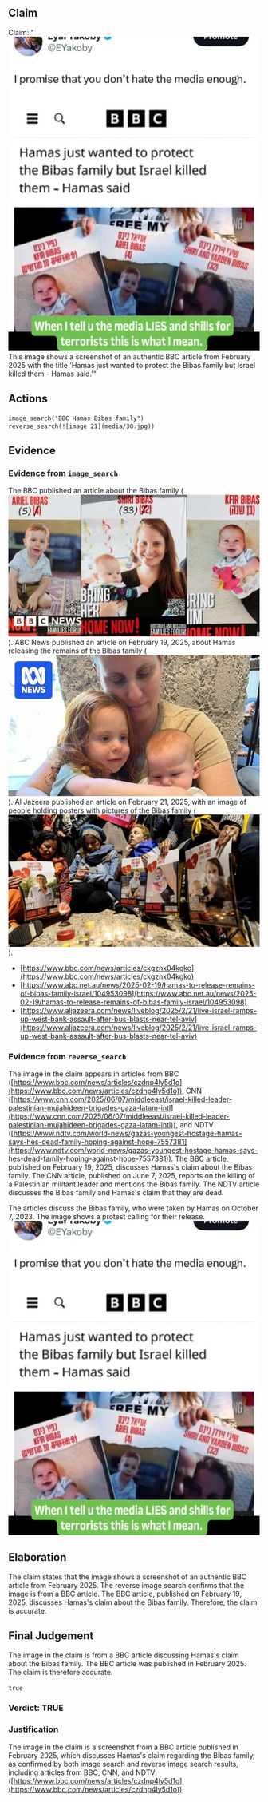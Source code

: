 ## Claim
Claim: "![image 21](media/30.jpg) This image shows a screenshot of an authentic BBC article from February 2025 with the title 'Hamas just wanted to protect the Bibas family but Israel killed them - Hamas said.'"

## Actions
```
image_search("BBC Hamas Bibas family")
reverse_search(![image 21](media/30.jpg))
```

## Evidence
### Evidence from `image_search`
The BBC published an article about the Bibas family (![image 3323](media/2025-08-02_21-33-1754170386-029126.jpg)). ABC News published an article on February 19, 2025, about Hamas releasing the remains of the Bibas family (![image 3324](media/2025-08-02_21-33-1754170389-180844.jpg)). Al Jazeera published an article on February 21, 2025, with an image of people holding posters with pictures of the Bibas family (![image 3325](media/2025-08-02_21-33-1754170389-310765.jpg)).

*   [https://www.bbc.com/news/articles/ckgznx04kgko](https://www.bbc.com/news/articles/ckgznx04kgko)
*   [https://www.abc.net.au/news/2025-02-19/hamas-to-release-remains-of-bibas-family-israel/104953098](https://www.abc.net.au/news/2025-02-19/hamas-to-release-remains-of-bibas-family-israel/104953098)
*   [https://www.aljazeera.com/news/liveblog/2025/2/21/live-israel-ramps-up-west-bank-assault-after-bus-blasts-near-tel-aviv](https://www.aljazeera.com/news/liveblog/2025/2/21/live-israel-ramps-up-west-bank-assault-after-bus-blasts-near-tel-aviv)


### Evidence from `reverse_search`
The image in the claim appears in articles from BBC ([https://www.bbc.com/news/articles/czdnp4ly5d1o](https://www.bbc.com/news/articles/czdnp4ly5d1o)), CNN ([https://www.cnn.com/2025/06/07/middleeast/israel-killed-leader-palestinian-mujahideen-brigades-gaza-latam-intl](https://www.cnn.com/2025/06/07/middleeast/israel-killed-leader-palestinian-mujahideen-brigades-gaza-latam-intl)), and NDTV ([https://www.ndtv.com/world-news/gazas-youngest-hostage-hamas-says-hes-dead-family-hoping-against-hope-7557381](https://www.ndtv.com/world-news/gazas-youngest-hostage-hamas-says-hes-dead-family-hoping-against-hope-7557381)). The BBC article, published on February 19, 2025, discusses Hamas's claim about the Bibas family. The CNN article, published on June 7, 2025, reports on the killing of a Palestinian militant leader and mentions the Bibas family. The NDTV article discusses the Bibas family and Hamas's claim that they are dead.

The articles discuss the Bibas family, who were taken by Hamas on October 7, 2023. The image shows a protest calling for their release. ![image 21](media/30.jpg)


## Elaboration
The claim states that the image shows a screenshot of an authentic BBC article from February 2025. The reverse image search confirms that the image is from a BBC article. The BBC article, published on February 19, 2025, discusses Hamas's claim about the Bibas family. Therefore, the claim is accurate.


## Final Judgement
The image in the claim is from a BBC article discussing Hamas's claim about the Bibas family. The BBC article was published in February 2025. The claim is therefore accurate.

`true`

### Verdict: TRUE

### Justification
The image in the claim is a screenshot from a BBC article published in February 2025, which discusses Hamas's claim regarding the Bibas family, as confirmed by both image search and reverse image search results, including articles from BBC, CNN, and NDTV ([https://www.bbc.com/news/articles/czdnp4ly5d1o](https://www.bbc.com/news/articles/czdnp4ly5d1o)).
